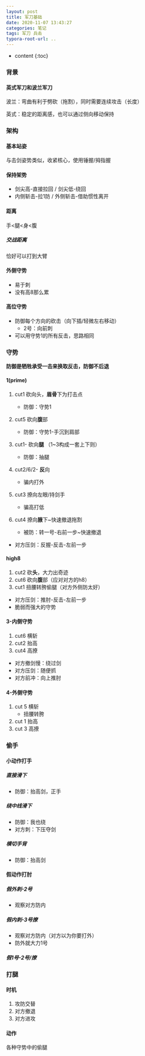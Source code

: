 ```yaml
---
layout: post
title: 军刀基础
date: 2020-11-07 13:43:27
categories: 笔记
tags: 军刀 兵击
typora-root-url: ..
---
```


* content
{:toc}

### 背景

#### 英式军刀和波兰军刀

波兰：弯曲有利于劈砍（拖割），同时需要连续攻击（长度）

英式：稳定的距离感，也可以通过侧向移动保持



### 架构

#### 基本站姿

与击剑姿势类似，收紧核心，使用锤握/拇指握

#### 保持架势

* 剑尖高-直接拉回 / 剑尖低-绕回
* 内侧斩击-拉1防 / 外侧斩击-借助惯性离开

#### 距离

手<腿<身<腹

##### 交战距离

恰好可以打到大臂

#### 外侧守势

* 易于刺
* 没有高8那么累

#### 高位守势

* 防御每个方向的砍击（向下插/轻微左右移动）
  * 2号：向前刺
* 可以用守势1的所有反击，思路相同



### 守势

**防御是牺牲承受一击来换取反击，防御不后退**

#### 1(prime)

1. cut1 砍向头，**眉骨**下为打击点
   
   * 防御：守势1
2. cut5 砍向**腹**部
   
   * 防御：守势1-手沉到肩部
3. cut1- 砍向**腿** （1~3构成一套上下则）

   * 防御：抽腿
4. cut2/6/2- **反**向
   * 骗内打外
5. cut3 撩向左眼/持剑手
   * 骗高打低
6. cut4 撩向**腋**下~快速撤退拖割
   * 被防：转一号-右前一步~快速撤退

* 对方压剑：反握-反击-左前一步

#### high8

1. cut2 砍**头**，大力出奇迹
2. cut6 砍向**腹**部（应对对方的h8）
3. cut1 扭腰转胯偷腿（对方外侧防太好）

* 对方压剑：推肘-反击-左前一步
* 脆弱而强大的守势

#### 3-内侧守势

1. cut6 横斩
2. cut2 抬高
3. cut4 高撩

* 对方撤剑慢：绕过剑
* 对方压剑：随便抓
* 对方前冲：向上推肘

#### 4-外侧守势

1. cut 5 横斩
   * 扭腰转胯
2. cut 1 抬高
3. cut 3 高撩



### 偷手

#### 小动作打手

##### 直接滑下

* 防御：抬高剑，正手

##### 绕中线滑下

* 防御：我也绕
* 对方刺：下压夺剑

##### 横切手背

* 防御：抬高剑


#### 假动作打肘

##### 假外刺-2号

* 观察对方防内

##### 假内刺-3号撩

* 观察对方防内（对方以为你要打外）
* 防外就大力1号

##### 假1号-2号/撩



### 打腿

#### 时机

1. 攻防交替
2. 对方撤退
3. 对方进攻

#### 动作

各种守势中的偷腿